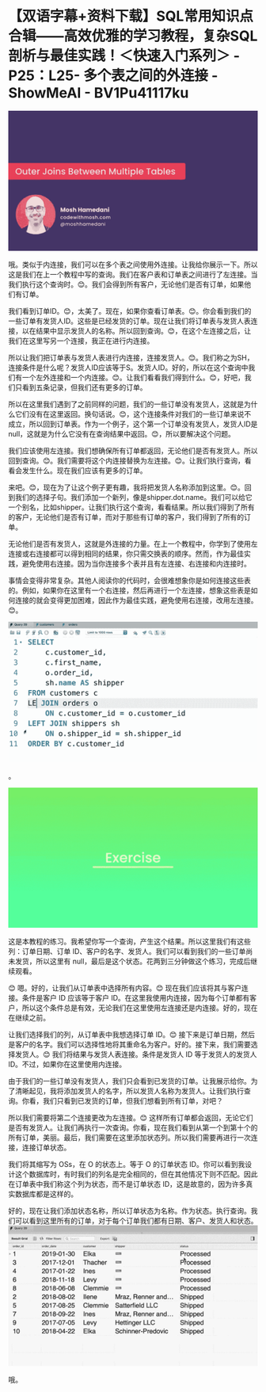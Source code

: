 # 【双语字幕+资料下载】SQL常用知识点合辑——高效优雅的学习教程，复杂SQL剖析与最佳实践！＜快速入门系列＞ - P25：L25- 多个表之间的外连接 - ShowMeAI - BV1Pu41117ku

![](img/f6bd3bb20257fc5641e595994cdeaef6_0.png)

哦。类似于内连接，我们可以在多个表之间使用外连接。让我给你展示一下。所以这是我们在上一个教程中写的查询。我们在客户表和订单表之间进行了左连接。当我们执行这个查询时。😊。我们会得到所有客户，无论他们是否有订单，如果他们有订单。

我们看到订单ID。😊，太美了。现在，如果你查看订单表。😊。你会看到我们的一些订单有发货人ID。这些是已经发货的订单。现在让我们将订单表与发货人表连接，以在结果中显示发货人的名称。所以回到查询。😊，在这个左连接之后，让我们在这里写另一个连接，我正在进行内连接。

所以让我们把订单表与发货人表进行内连接，连接发货人。😊。我们称之为SH，连接条件是什么呢？发货人ID应该等于S。发货人ID。好的，所以在这个查询中我们有一个左外连接和一个内连接。😊。让我们看看我们得到什么。😊，好吧，我们只看到五条记录，但我们还有更多的订单。

所以在这里我们遇到了之前同样的问题，我们的一些订单没有发货人，这就是为什么它们没有在这里返回。换句话说。😊，这个连接条件对我们的一些订单来说不成立，所以回到订单表。作为一个例子，这个第一个订单没有发货人，发货人ID是null，这就是为什么它没有在查询结果中返回。😊，所以要解决这个问题。

我们应该使用左连接。我们想确保所有订单都返回，无论他们是否有发货人。所以回到查询。😊。我们需要将这个内连接替换为左连接。😊。让我们执行查询，看看会发生什么。现在我们应该有更多的订单。

来吧。😊，现在为了让这个例子更有趣，我将把发货人名称添加到这里。😊。回到我们的选择子句。我们添加一个新列，像是shipper.dot.name。我们可以给它一个别名，比如shipper。让我们执行这个查询，看看结果。所以我们得到了所有的客户，无论他们是否有订单，而对于那些有订单的客户，我们得到了所有的订单。

无论他们是否有发货人，这就是外连接的力量。在上一个教程中，你学到了使用左连接或右连接都可以得到相同的结果，你只需交换表的顺序。然而，作为最佳实践，避免使用右连接。因为当你连接多个表并且有左连接、右连接和内连接时。

事情会变得非常复杂。其他人阅读你的代码时，会很难想象你是如何连接这些表的。例如，如果你在这里有一个右连接，然后再进行一个左连接，想象这些表是如何连接的就会变得更加困难，因此作为最佳实践，避免使用右连接，改用左连接。😊。

![](img/f6bd3bb20257fc5641e595994cdeaef6_2.png)

。

![](img/f6bd3bb20257fc5641e595994cdeaef6_4.png)

这是本教程的练习。我希望你写一个查询，产生这个结果。所以这里我们有这些列：订单日期、订单 ID、客户的名字、发货人。我们可以看到我们的一些订单尚未发货，所以这里有 null，最后是这个状态。花两到三分钟做这个练习，完成后继续观看。

😊 嗯。好的，让我们从订单表中选择所有内容。😊 现在我们应该将其与客户连接。条件是客户 ID 应该等于客户 ID。在这里我使用内连接，因为每个订单都有客户，所以这个条件总是有效，无论我们在这里使用左连接还是内连接。好的，现在在继续之前。

让我们选择我们的列，从订单表中我想选择订单 ID。😊 接下来是订单日期，然后是客户的名字。我们可以选择性地将其重命名为客户。好的。接下来，我们需要选择发货人。😊 我们将结果与发货人表连接。条件是发货人 ID 等于发货人的发货人 ID。不过，如果你在这里使用内连接。

由于我们的一些订单没有发货人，我们只会看到已发货的订单。让我展示给你。为了清晰起见，我将添加发货人的名字，所以发货人名称为发货人。让我们执行查询。你看，我们只看到已发货的订单，但我们想看到所有订单，对吧？

所以我们需要将第二个连接更改为左连接。😊 这样所有订单都会返回，无论它们是否有发货人。让我们再执行一次查询。你看，现在我们看到从第一个到第十个的所有订单，美丽。最后，我们需要在这里添加状态列。所以我们需要再进行一次连接，连接订单状态。

我们将其缩写为 OSs，在 O 的状态上。等于 O 的订单状态 ID。你可以看到我设计这个数据库时，有时我们的列名是完全相同的，但在其他情况下则不匹配。因此在订单表中我们称这个列为状态，而不是订单状态 ID，这是故意的，因为许多真实数据库都是这样的。

好的，现在让我们添加状态名称，所以订单状态为名称。作为状态。执行查询。我们可以看到这里所有的订单，对于每个订单我们都有日期、客户、发货人和状态。![](img/f6bd3bb20257fc5641e595994cdeaef6_6.png)

哦。
